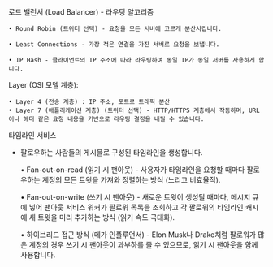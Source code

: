 로드 밸런서 (Load Balancer) - 라우팅 알고리즘

    • Round Robin (트위터 선택) - 요청을 모든 서버에 고르게 분산시킵니다.

    • Least Connections - 가장 적은 연결을 가진 서버로 요청을 보냅니다.

    • IP Hash - 클라이언트의 IP 주소에 따라 라우팅하여 동일 IP가 동일 서버를 사용하게 합니다.


Layer (OSI 모델 계층):

    • Layer 4 (전송 계층) : IP 주소, 포트로 트래픽 분산 
    • Layer 7 (애플리케이션 계층) (트위터 선택) - HTTP/HTTPS 계층에서 작동하며, URL이나 헤더 같은 요청 내용을 기반으로 라우팅 결정을 내릴 수 있습니다.



타임라인 서비스 
- 팔로우하는 사람들의 게시물로 구성된 타임라인을 생성합니다.

    • Fan-out-on-read (읽기 시 팬아웃) - 사용자가 타임라인을 요청할 때마다 팔로우하는 계정의 모든 트윗을 가져와 정렬하는 방식 (느리고 비효율적).
    
    • Fan-out-on-write (쓰기 시 팬아웃) - 새로운 트윗이 생성될 때마다, 메시지 큐에 넣어 팬아웃 서비스 워커가 팔로워 목록을 조회하고 각 팔로워의 타임라인 캐시에 새 트윗을 미리 추가하는 방식 (읽기 속도 극대화).
    
    • 하이브리드 접근 방식 (메가 인플루언서) - Elon Musk나 Drake처럼 팔로워가 많은 계정의 경우 쓰기 시 팬아웃이 과부하를 줄 수 있으므로, 읽기 시 팬아웃을 함께 사용합니다.